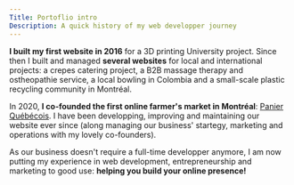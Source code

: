 ```yaml
---
Title: Portoflio intro
Description: A quick history of my web developper journey
---
```


**I built my first website in 2016** for a 3D printing University project. Since then I built and managed **several websites** for local and international projects: a crepes catering project, a B2B massage therapy and ostheopathie service, a local bowling in Colombia and a small-scale plastic recycling community in Montréal.

In 2020, **I co-founded the first online farmer's market in Montréal**: [Panier Québécois](https://panierquebecois.ca). I have been developping, improving and maintaining our website ever since (along managing our business' startegy, marketing and operations with my lovely co-founders).

As our business doesn't require a full-time developper anymore, I am now putting my experience in web development, entrepreneurship and marketing to good use: **helping you build your online presence!**